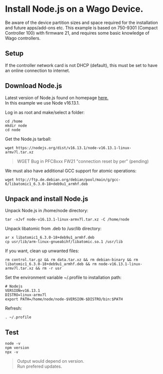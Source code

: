 # Install Node.js on a Wago Device.
Be aware of the device partition sizes and space required for the installation and future apps/add-ons etc.
This example is based on 750-9301 (Compact Controller 100) with firmware 21, and requires some basic knowledge of Wago controllers.

## Setup
If the controller network card is not DHCP (default), this must be set to have an online connection to internet.

## Download Node.js
Latest version of Node.js found on homepage [here.](https://nodejs.org/en/download/) <br/>
In this example we use Node v16.13.1.

Log in as root and make/select a folder:
```
cd /home
mkdir node
cd node
```
Get the Node.js tarball:
```
wget https://nodejs.org/dist/v16.13.1/node-v16.13.1-linux-armv7l.tar.xz
```
> WGET Bug in PFC8xxx FW21 "connection reset by per" (pending) <br/>

We must also have additional GCC support for atomic operations:
```
wget http://ftp.de.debian.org/debian/pool/main/g/gcc-6/libatomic1_6.3.0-18+deb9u1_armhf.deb
```
## Unpack and install Node.js

Unpack Node.js in /home/node directory:
```
tar -xJvf node-v16.13.1-linux-armv7l.tar.xz -C /home/node
```
Unpack libatomic from .deb to /usr/lib directory:
```
ar x libatomic1_6.3.0-18+deb9u1_armhf.deb 
cp usr/lib/arm-linux-gnueabihf/libatomic.so.1 /usr/lib
```
If you want, clean up unwanted files:
```
rm control.tar.gz && rm data.tar.xz && rm debian-binary && rm libatomic1_6.3.0-18+deb9u1_armhf.deb && rm node-v16.13.1-linux-armv7l.tar.xz && rm -r usr
```
Set the environment variable ~/.profile to installation path:
```
# Nodejs
VERSION=v16.13.1
DISTRO=linux-armv7l
export PATH=/home/node/node-$VERSION-$DISTRO/bin:$PATH
```
Refresh:
```
. ~/.profile
```
## Test
```
node -v
npm version
npx -v
```
> Output would depend on version. <br/>
> Run prefered updates. <br/>

